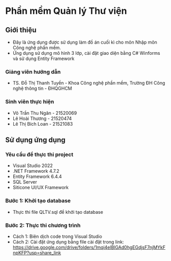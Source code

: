 # Phần mềm Quản lý Thư viện

## Giới thiệu

* Đây là ứng dụng được sử dụng làm đồ án cuối kì cho môn Nhập môn Công nghệ phần mềm.
* Ứng dụng sử dụng mô hình 3 lớp, cài đặt giao diện bằng C# Winforms và sử dụng Entity Framework

### Giảng viên hướng dẫn

* TS. Đỗ Thị Thanh Tuyền - Khoa Công nghệ phần mềm, Trường ĐH Công nghệ thông tin - ĐHQGHCM

### Sinh viên thực hiện

* Võ Trần Thu Ngân - 21520069
* Lê Hoài Thương - 21520474
* Lê Thị Bích Loan - 21521083

## Sử dụng ứng dụng

### Yêu cầu để thực thi project

* Visual Studio 2022
* .NET Framework 4.7.2
* Entity Framework 6.4.4
* SQL Server
* Siticone UI/UX Framework

### Bước 1: Khởi tạo database

* Thực thi file QLTV.sql để khởi tạo database

### Bước 2: Thực thi chương trình

* Cách 1: Biên dịch code trong Visual Studio
* Cách 2: Cài đặt ứng dụng bằng file cài đặt trong link: https://drive.google.com/drive/folders/1mqi4elBlGAd0hgEGdjsF7njMYkFnpKFP?usp=share_link
